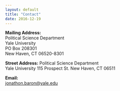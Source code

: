 ```yaml
---
layout: default
title: "Contact"
date: 2016-12-19
---
```


**Mailing Address:**  
Political Science Department  
Yale University  
PO Box 208301  
New Haven, CT 06520-8301

**Street Address:**
Political Science Department  
Yale University 
115 Prospect St.
New Haven, CT 06511

**Email:**  
jonathon.baron@yale.edu  

